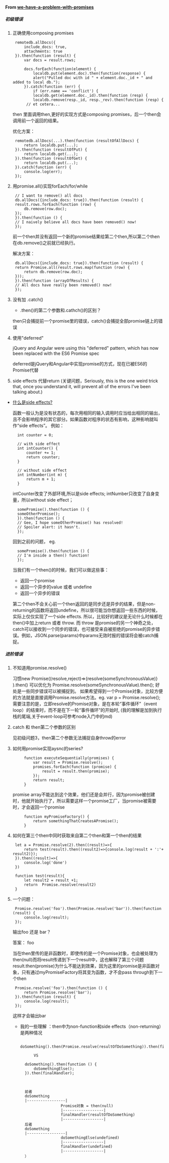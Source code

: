 #### From [we-have-a-problem-with-promises](https://pouchdb.com/2015/05/18/we-have-a-problem-with-promises.html)

##### 初级错误
1. 正确使用composing promises  

        remotedb.allDocs({  
            include_docs: true,  
            attachments: true  
        }).then(function (result) {  
            var docs = result.rows;  

            docs.forEach(function(element) {  
                localdb.put(element.doc).then(function(response) {  
                alert("Pulled doc with id " + element.doc._id + " and added to local db.");  
            }).catch(function (err) {   
                if (err.name == 'conflict') {  
                localdb.get(element.doc._id).then(function (resp) {  
                localdb.remove(resp._id, resp._rev).then(function (resp) {  
             // et cetera...  


    then 里面调用then,更好的实现方式是composing promises，后一个then会调用前一个返回的结果。

    优化方案：  

        remotedb.allDocs(...).then(function (resultOfAllDocs) {  
            return localdb.put(...);  
        }).then(function (resultOfPut) {  
            return localdb.get(...);  
        }).then(function (resultOfGet) {  
            return localdb.put(...);  
        }).catch(function (err) {  
            console.log(err);  
        });



2. 用promise.all()实现forEach/for/while

        // I want to remove() all docs  
        db.allDocs({include_docs: true}).then(function (result) {  
        result.rows.forEach(function (row) {  
            db.remove(row.doc);    
        });  
        }).then(function () {  
        // I naively believe all docs have been removed() now!  
        });  

    前一个then并没有返回一个新的promise结果给第二个then,所以第二个then在db.remove()之前就已经执行。

    解决方案：

        db.allDocs({include_docs: true}).then(function (result) {  
        return Promise.all(result.rows.map(function (row) {  
            return db.remove(row.doc);  
        }));  
        }).then(function (arrayOfResults) {  
        // All docs have really been removed() now!  
        });  


3. 没有加 .catch()

    * .then()的第二个参数和.cathch()的区别？

    then只会捕捉前一个promise里的错误，catch()会捕捉全部promise链上的错误


4. 使用"deferred"

    jQuery and Angular were using this "deferred" pattern,
    which has now been replaced with the ES6 Promise spec

    deferred是jQuery和Angular中实现promise的方式，现在已被ES6的Promise代替

5. side effects 代替return 
(关键问题，Seriously, this is the one weird trick that, once you understand it, will prevent all of the errors I've been talking about.)

* [什么是side effects?](https://www.zhihu.com/question/30779564)

    函数一般认为是没有状态的，每次用相同的输入调用时应当给出相同的输出，且不会影响程序的其它部分。如果函数对程序的状态有影响，这种影响就叫作“side effects”。  例如：  

    
        int counter = 0;

        // with side effect
        int intCounter() {
            counter += 1;
            return counter;
        }

        // without side effect
        int intNumber(int m) {
            return m + 1;
        }
    
    intCounter改变了外部环境,所以是side effects; intNumber只改变了自身变量，所以without side effect；

        somePromise().then(function () {  
        someOtherPromise();  
        }).then(function () {  
        // Gee, I hope someOtherPromise() has resolved!  
        // Spoiler alert: it hasn't.  
        });  
 
    回到之前的问题，
    eg.    

        somePromise().then(function () {  
        // I'm inside a then() function!  
        });  


    当我们有一个then()的时候，我们可以做这些事：

    - 返回一个promise
    - 返回一个异步的value 或者 undefine
    - 返回一个异步的错误

    第二个then不会关心前一个then返回的是同步还是异步的结果，但是non-returning的函数将返回undefine，所以很可能当你想返回一些东西的时候，实际上仅仅实现了一个side effects.
    所以，比较好的建议是无论什么时候都在then()中加上return 或者 throw.
    而 throw 是promise的另一个神奇之处，catch可以接收到一个同步的错误，也可接受来自被拒绝的promise的异步错误。例如，JSON.parse(params)中params无效时报的错误将会被catch捕捉。


##### 进阶错误
1. 不知道用promise.resolve()

    习惯new Promise((resolve,reject)=>{resolve(someSynchronousValue)} ).then()
    可以优化为
    Promise.resolve(someSynchronousValue).then();
    好处是一些同步错误可以被捕捉到。
    如果希望得到一个Promise对象，比较方便的方法就是直接调用Promise.resolve方法。eg. var p = Promise.resolve();
    需要注意的是，立即resolve的Promise对象，是在本轮“事件循环”（event loop）的结束时，而不是在下一轮“事件循环”的开始时,
    (我的理解是加到执行栈的尾端,关于event-loop可参考node入门中的md)

2. catch 和 then第二个参数的区别

    见初级问题3，then第二个参数无法捕捉自身throw的error

3. 如何用promise实现aysnc的series?

            function executeSequentially(promises) {  
                var result = Promise.resolve();  
                promises.forEach(function (promise) {  
                    result = result.then(promise);  
                });  
                return result;  
            }

    promise array不能达到这个效果，他们还是会并行，因为promise被创建时，他就开始执行了，所以需要这样一个promise工厂，当promise被需要时，才会返回一个promise

            function myPromiseFactory() {  
                return somethingThatCreatesAPromise();  
            }  

4. 如何在第三个then中同时获取来自第二个then和第一个then的结果

        let a = Promise.resolve(2).then((result)=>{
            return test(result).then((result2)=>{console.log(result + ':'+ result2)});
        }).then((result)=>{
            console.log('done')
        })

        function test(result){
            let result2 = result +1;
            return  Promise.resolve(result2)
        }


5. 一个问题：

        Promise.resolve('foo').then(Promise.resolve('bar')).then(function (result) {  
            console.log(result);  
        });  

    输出foo 还是 bar？

    答案： foo

    当在then里传的是非函数时，即使传的是一个Promise对象，也会被处理为then(null)而将result传递到下一个result中，这也解释了第三个问题result.then(promise)为什么不能达到效果，因为这里的promise是非函数对象，只有通过myPromiseFactory将其变为函数，才不会pass through到下一个then

        Promise.resolve('foo').then(function () {  
            return Promise.resolve('bar');  
        }).then(function (result) {  
            console.log(result);  
        });  
    
    这样才会输出bar


    * 我的一些理解 ：then中为non-function和side effects（non-returning）是两种情况

            doSomething().then(Promise.resolve(resultOfDoSomething)).then(finalHandler);

                VS

            doSomething().then(function () {  
                doSomethingElse();  
            }).then(finalHandler);  



            前者
            doSomething
            |-----------------|
                            Promise对象 = then(null)
                            |------------------|
                            finalHandler(resultOfDoSomething)
                            |------------------|
            后者  
            doSomething
            |-----------------|
                            doSomethingElse(undefined)
                            |------------------|
                            finalHandler(undefined)
                            |------------------|
            ）




